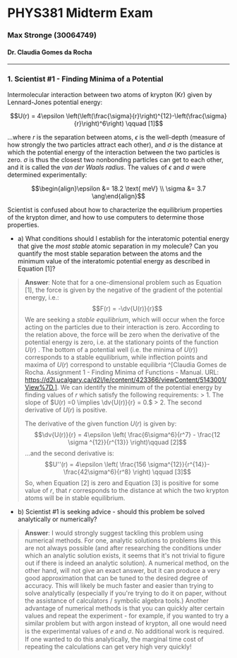 # PHYS381 Midterm Exam
### Max Stronge (30064749)
#### Dr. Claudia Gomes da Rocha

***

### 1.  Scientist #1 - Finding Minima of a Potential

Intermolecular interaction between two atoms of krypton (Kr) given by Lennard-Jones potential energy:

$$U(r) = 4\epsilon \left(\left(\frac{\sigma}{r}\right)^{12}-\left(\frac{\sigma}{r}\right)^6\right) \qquad [1]$$

...where $r$ is the separation between atoms, $\epsilon$ is the well-depth (measure of how strongly the two particles attract each other), and $\sigma$ is the distance at which the potential energy of the interaction between the two particles is zero. $\sigma$ is thus the closest two nonbonding particles can get to each other, and it is called the *van der Waals radius*. The values of 	$\epsilon$ and $\sigma$ were determined experimentally:

$$\begin{align}\epsilon &= 18.2 \text{ meV} \\ \sigma &= 3.7 \ang\end{align}$$

Scientist is confused about how to characterize the equilibrium properties of the krypton dimer, and how to use computers to determine those properties.

- a) What conditions should I establish for the interatomic potential energy that give the *most stable* atomic separation in my molecule? Can you quantify the most stable separation between the atoms and the minimum value of the interatomic potential energy as described in Equation [1]?


> **Answer**:
> Note that for a one-dimensional problem such as Equation [1], the force is given by the negative of the gradient of the potential energy, i.e.:
> $$F(r) = -\dv{U(r)}{r}$$
> We are seeking a *stable equilibrium*, which will occur when the force acting on the particles due to their interaction is zero. According to the relation above, the force will be zero when the derivative of the potential energy is zero, i.e. at the stationary points of the function $U(r)$ . The bottom of a potential well (i.e. the minima of $U(r)$) corresponds to a stable equilibrium, while inflection points and maxima of $U(r)$ correspond to unstable equilibria ^[Claudia Gomes de Rocha. Assignment 1 - Finding Minima of Functions - Manual. URL: https://d2l.ucalgary.ca/d2l/le/content/423366/viewContent/5143001/View%7D.]. We can identify the minimum of the potential energy by finding values of $r$ which satisfy the following requirements:
	> 1. The slope of $U(r) =0 \implies \dv{U(r)}{r} = 0.$
	> 2. The second derivative of $U(r)$ is positive. 
> 
>The derivative of the given function $U(r)$ is given by:
> $$\dv{U(r)}{r} = 4\epsilon \left(  \frac{6\sigma^6}{r^7} - \frac{12 \sigma ^{12}}{r^{13}}  \right)\qquad [2]$$
> ...and the second derivative is:
> $$U''(r) = 4\epsilon \left( \frac{156 \sigma^{12}}{r^{14}}- \frac{42\sigma^6}{r^8} \right) \qquad [3]$$
>So, when Equation [2] is zero and Equation [3] is positive for some value of $r$, that $r$ corresponds to the distance at which the two krypton atoms will be in stable equilibrium.


- b) Scientist #1 is seeking advice - should this problem be solved analytically or numerically?

> **Answer**: 
> I would strongly suggest tackling this problem using numerical methods. For one, analytic solutions to problems like this are not always possible (and after researching the conditions under which an analytic solution exists, it seems that it's not trivial to figure out if there is indeed an analytic solution). A numerical method, on the other hand, will not give an exact answer, but it can produce a very good approximation that can be tuned to the desired degree of accuracy. This will likely be much faster and easier than trying to solve analytically (especially if you're trying to do it on paper, without the assistance of calculators / symbolic algebra tools.)
> Another advantage of numerical methods is that you can quickly alter certain values and repeat the experiment - for example, if you wanted to try a similar problem but with argon instead of krypton, all one would need is the experimental values of $\ee$ and $\sigma$. No additional work is required. If one wanted to do this analytically, the marginal time cost of repeating the calculations can get very high very quickly!
> 




